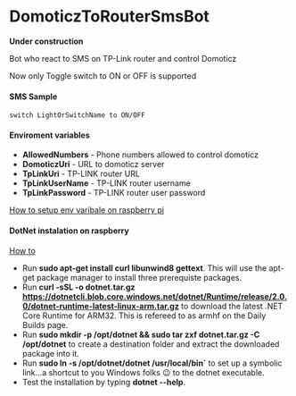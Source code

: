 ﻿# DomoticzToRouterSmsBot

__**Under construction**__

Bot who react to SMS on TP-Link router and control Domoticz

Now only Toggle switch to ON or OFF is supported

#### SMS Sample 
```
switch LightOrSwitchName to ON/OFF
```

#### Enviroment variables
* **AllowedNumbers** - Phone numbers allowed to control domoticz
* **DomoticzUri** - URL to domoticz server
* **TpLinkUri** - TP-LINK router URL
* **TpLinkUserName** - TP-LINK router username
* **TpLinkPassword** - TP-LINK router user password

[How to setup env varibale on raspberry pi](https://raspberrypi.stackexchange.com/questions/62548/setting-environment-variable-for-service)

#### DotNet instalation on raspberry
[How to](https://blogs.msdn.microsoft.com/david/2017/07/20/setting_up_raspian_and_dotnet_core_2_0_on_a_raspberry_pi/)
* Run __sudo apt-get install curl libunwind8 gettext__. This will use the apt-get package manager to install three prerequiste packages.
* Run __curl -sSL -o dotnet.tar.gz https://dotnetcli.blob.core.windows.net/dotnet/Runtime/release/2.0.0/dotnet-runtime-latest-linux-arm.tar.gz__ to download the latest .NET Core Runtime for ARM32. This is refereed to as armhf on the Daily Builds page.
* Run __sudo mkdir -p /opt/dotnet && sudo tar zxf dotnet.tar.gz -C /opt/dotnet__ to create a destination folder and extract the downloaded package into it.
* Run __sudo ln -s /opt/dotnet/dotnet /usr/local/bin`__ to set up a symbolic link...a shortcut to you Windows folks 😉 to the dotnet executable.
* Test the installation by typing __dotnet --help__.

